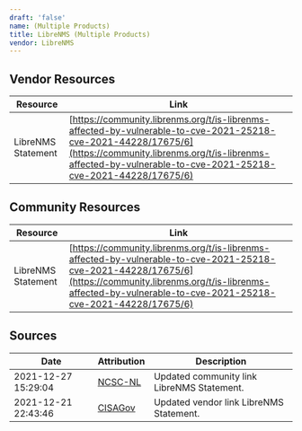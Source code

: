 ```yaml
---
draft: 'false'
name: (Multiple Products)
title: LibreNMS (Multiple Products)
vendor: LibreNMS
---
```


## Vendor Resources
| Resource | Link |
| --- | --- |
| LibreNMS Statement | [https://community.librenms.org/t/is-librenms-affected-by-vulnerable-to-cve-2021-25218-cve-2021-44228/17675/6](https://community.librenms.org/t/is-librenms-affected-by-vulnerable-to-cve-2021-25218-cve-2021-44228/17675/6) |

## Community Resources
| Resource | Link |
| --- | --- |
| LibreNMS Statement | [https://community.librenms.org/t/is-librenms-affected-by-vulnerable-to-cve-2021-25218-cve-2021-44228/17675/6](https://community.librenms.org/t/is-librenms-affected-by-vulnerable-to-cve-2021-25218-cve-2021-44228/17675/6) |


## Sources
| Date | Attribution | Description |
| --- | --- | --- |
| 2021-12-27 15:29:04 | [NCSC-NL](https://github.com/NCSC-NL/log4shell/blob/main/software/README.md) | Updated community link LibreNMS Statement.  |
| 2021-12-21 22:43:46 | [CISAGov](https://raw.githubusercontent.com/cisagov/log4j-affected-db/develop/README.md) | Updated vendor link LibreNMS Statement.  |

